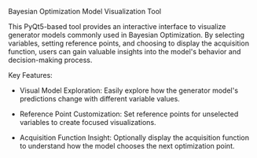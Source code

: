 Bayesian Optimization Model Visualization Tool

This PyQt5-based tool provides an interactive interface to visualize generator models commonly used in Bayesian Optimization. By selecting variables, setting reference points, and choosing to display the acquisition function, users can gain valuable insights into the model's behavior and decision-making process.

Key Features:

- Visual Model Exploration: Easily explore how the generator model's predictions change with different variable values.

- Reference Point Customization: Set reference points for unselected variables to create focused visualizations.

- Acquisition Function Insight: Optionally display the acquisition function to understand how the model chooses the next optimization point.
